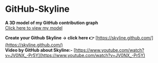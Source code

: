 # GitHub-Skyline
**A 3D model of my GitHub contribution graph**
<br>
[Click here to view my model](https://github.com/arwazkhan189/GitHub-Skyline/blob/main/arwazkhan189-2021.stl)

**Create your Github Skyline -> click here 👉** [https://skyline.github.com/](https://skyline.github.com/)
<br> **Video by GitHub about Skyline:-** [https://www.youtube.com/watch?v=JV0NX_-Pr5Y](https://www.youtube.com/watch?v=JV0NX_-Pr5Y)
